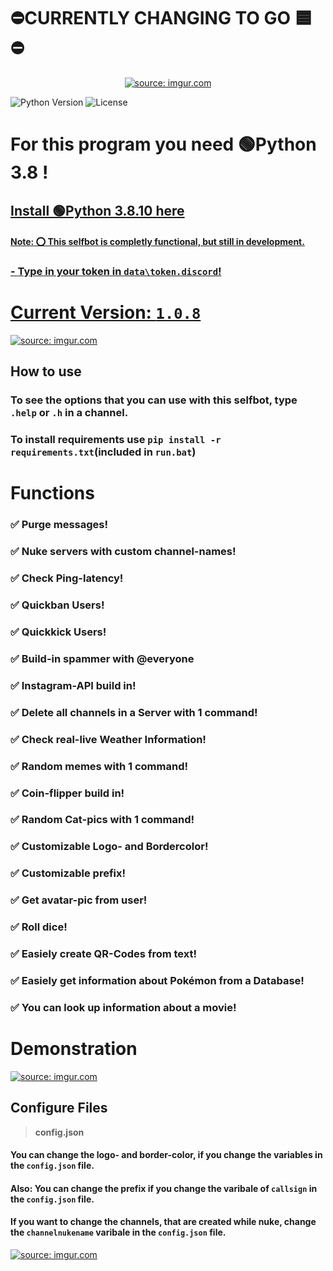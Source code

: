 # ⛔CURRENTLY CHANGING TO GO 🟦⛔

<div align="center">
        <p> <a href="https://imgur.com/YiOHJ4u"><img src="https://i.imgur.com/YiOHJ4u.png" title="source: imgur.com" /></a> </p>
</div>

![Python Version](https://img.shields.io/badge/python-3.8-blue.svg?style=for-the-badge) ![License](https://img.shields.io/github/license/mashape/apistatus.svg?style=for-the-badge)
# For this program you need **🟢Python 3.8** !
## <a href="https://www.python.org/downloads/release/python-3810/">Install 🟢Python 3.8.10 here
####  Note: ⭕ This selfbot is completly functional, but still in development.
### - **Type in your token in ``data\token.discord``!**
# Current Version:  `1.0.8`
<a href="https://youtu.be/dQw4w9WgXcQ"><img src="https://i.imgur.com/G2PA65B.png" title="source: imgur.com" /></a>

## How to use
### To see the options that you can use with this selfbot, type `.help` or `.h` in a channel.
### To install requirements use `pip install -r requirements.txt`(included in ``run.bat``)
# Functions
### ✅ Purge messages!
### ✅ Nuke servers with custom channel-names!
### ✅ Check Ping-latency!
### ✅ Quickban Users!
### ✅ Quickkick Users!
### ✅ Build-in spammer with @everyone
### ✅ Instagram-API build in!
### ✅ Delete all channels in a Server with 1 command!
### ✅ Check real-live Weather Information!
### ✅ Random memes with 1 command!
### ✅ Coin-flipper build in!
### ✅ Random Cat-pics with 1 command!
### ✅ Customizable Logo- and Bordercolor!
### ✅ Customizable prefix!
### ✅ Get avatar-pic from user!
### ✅ Roll dice!
### ✅ Easiely create QR-Codes from text!
### ✅ Easiely get information about Pokémon from a Database!
### ✅ You can look up information about a movie!

# Demonstration
<a href="https://youtu.be/dQw4w9WgXcQ"><img src="https://i.imgur.com/yY2K3Eg.gif" title="source: imgur.com" /></a>

## Configure Files
> __**config.json**__
#### You can change the logo- and border-color, if you change the variables in the `config.json` file.
#### Also: You can change the prefix if you change the varibale of ``callsign`` in the `config.json` file.
#### If you want to change the channels, that are created while nuke, change the ``channelnukename`` varibale in the `config.json` file.
<a href="https://youtu.be/dQw4w9WgXcQ"><img src="https://i.imgur.com/4SwMNtj.jpg?1" title="source: imgur.com" /></a>

